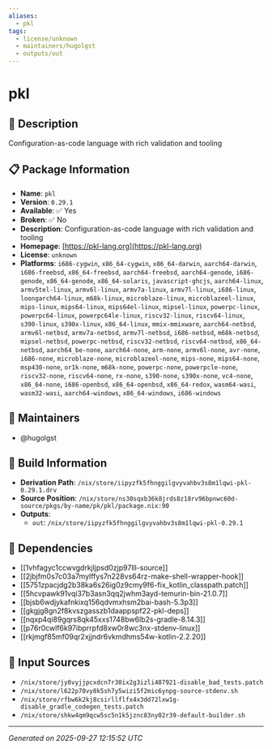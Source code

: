 ```yaml
---
aliases:
  - pkl
tags:
  - license/unknown
  - maintainers/hugolgst
  - outputs/out
---
```


# pkl

## 📝 Description

Configuration-as-code language with rich validation and tooling

## 📋 Package Information

- **Name**: `pkl`
- **Version**: `0.29.1`
- **Available**: ✅ Yes
- **Broken**: ✅ No
- **Description**: Configuration-as-code language with rich validation and tooling
- **Homepage**: [https://pkl-lang.org](https://pkl-lang.org)
- **License**: `unknown`
- **Platforms**: `i686-cygwin`, `x86_64-cygwin`, `x86_64-darwin`, `aarch64-darwin`, `i686-freebsd`, `x86_64-freebsd`, `aarch64-freebsd`, `aarch64-genode`, `i686-genode`, `x86_64-genode`, `x86_64-solaris`, `javascript-ghcjs`, `aarch64-linux`, `armv5tel-linux`, `armv6l-linux`, `armv7a-linux`, `armv7l-linux`, `i686-linux`, `loongarch64-linux`, `m68k-linux`, `microblaze-linux`, `microblazeel-linux`, `mips-linux`, `mips64-linux`, `mips64el-linux`, `mipsel-linux`, `powerpc-linux`, `powerpc64-linux`, `powerpc64le-linux`, `riscv32-linux`, `riscv64-linux`, `s390-linux`, `s390x-linux`, `x86_64-linux`, `mmix-mmixware`, `aarch64-netbsd`, `armv6l-netbsd`, `armv7a-netbsd`, `armv7l-netbsd`, `i686-netbsd`, `m68k-netbsd`, `mipsel-netbsd`, `powerpc-netbsd`, `riscv32-netbsd`, `riscv64-netbsd`, `x86_64-netbsd`, `aarch64_be-none`, `aarch64-none`, `arm-none`, `armv6l-none`, `avr-none`, `i686-none`, `microblaze-none`, `microblazeel-none`, `mips-none`, `mips64-none`, `msp430-none`, `or1k-none`, `m68k-none`, `powerpc-none`, `powerpcle-none`, `riscv32-none`, `riscv64-none`, `rx-none`, `s390-none`, `s390x-none`, `vc4-none`, `x86_64-none`, `i686-openbsd`, `x86_64-openbsd`, `x86_64-redox`, `wasm64-wasi`, `wasm32-wasi`, `aarch64-windows`, `x86_64-windows`, `i686-windows`
## 👥 Maintainers

- @hugolgst


## 🔧 Build Information

- **Derivation Path**: `/nix/store/iipyzfk5fhnggilgvyvahbv3s8m1lqwi-pkl-0.29.1.drv`
- **Source Position**: `/nix/store/ns30sqxb36k8jrds8z18rv96bpnwc60d-source/pkgs/by-name/pk/pkl/package.nix:90`
- **Outputs**:
  - `out`:  `/nix/store/iipyzfk5fhnggilgvyvahbv3s8m1lqwi-pkl-0.29.1`

## 🔗 Dependencies

- [[1vhfagyc1ccwvgdrkjljpsd0zjp97lll-source]]
- [[2jbjfm0s7c03a7mylffys7n228vs64rz-make-shell-wrapper-hook]]
- [[5751zpacjdg2b38ka6s26ig0z9cmy9f6-fix_kotlin_classpath.patch]]
- [[5hcvpawk91vqi37b3asn3qq2jwhm3ayd-temurin-bin-21.0.7]]
- [[bjsb6wdjykafnkixq156qdvmxhsm2bai-bash-5.3p3]]
- [[gkgjg8gn2f8kvszgasszb1daappspf22-pkl-deps]]
- [[nqxp4qi89gqrs8qk45xxs1748bw6lb2s-gradle-8.14.3]]
- [[p76r0cwlf6k97ibprrpfd8xw0r8wc3nx-stdenv-linux]]
- [[rkjmgf85mf09qr2xjjndr6vkmdhms54w-kotlin-2.2.20]]

## 📁 Input Sources

- `/nix/store/jy8vyjjpcxdcn7r30ix2g3izli487921-disable_bad_tests.patch`
- `/nix/store/l622p70vy8k5sh7y5wizi5f2mic6ynpg-source-stdenv.sh`
- `/nix/store/rfbw6k2kj8csirllflfx4x3dd72lxw1g-disable_gradle_codegen_tests.patch`
- `/nix/store/shkw4qm9qcw5sc5n1k5jznc83ny02r39-default-builder.sh`

---
*Generated on 2025-09-27 12:15:52 UTC*
